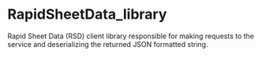 # RapidSheetData_library
Rapid Sheet Data (RSD) client library responsible for making requests to the service and deserializing the returned JSON formatted string.
